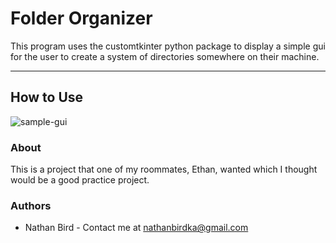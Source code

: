 # Folder Organizer
This program uses the customtkinter python package to display a simple gui for the user to create a system of directories somewhere on their machine.

---
## How to Use
![sample-gui](https://raw.githubusercontent.com/nbird11/folder_organizer/main/assets/sample-gui.png)


### About
This is a project that one of my roommates, Ethan, wanted which I thought would be a good practice project.

### Authors
- Nathan Bird - Contact me at nathanbirdka@gmail.com
